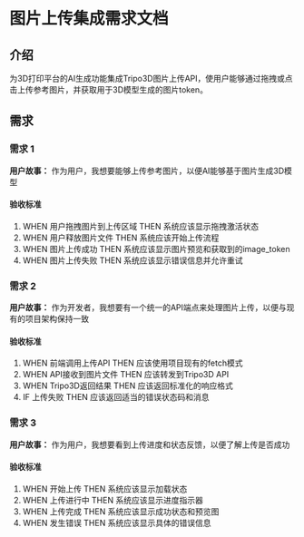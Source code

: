 # 图片上传集成需求文档

## 介绍

为3D打印平台的AI生成功能集成Tripo3D图片上传API，使用户能够通过拖拽或点击上传参考图片，并获取用于3D模型生成的图片token。

## 需求

### 需求 1

**用户故事：** 作为用户，我想要能够上传参考图片，以便AI能够基于图片生成3D模型

#### 验收标准

1. WHEN 用户拖拽图片到上传区域 THEN 系统应该显示拖拽激活状态
2. WHEN 用户释放图片文件 THEN 系统应该开始上传流程
3. WHEN 图片上传成功 THEN 系统应该显示图片预览和获取到的image_token
4. WHEN 图片上传失败 THEN 系统应该显示错误信息并允许重试

### 需求 2

**用户故事：** 作为开发者，我想要有一个统一的API端点来处理图片上传，以便与现有的项目架构保持一致

#### 验收标准

1. WHEN 前端调用上传API THEN 应该使用项目现有的fetch模式
2. WHEN API接收到图片文件 THEN 应该转发到Tripo3D API
3. WHEN Tripo3D返回结果 THEN 应该返回标准化的响应格式
4. IF 上传失败 THEN 应该返回适当的错误状态码和消息

### 需求 3

**用户故事：** 作为用户，我想要看到上传进度和状态反馈，以便了解上传是否成功

#### 验收标准

1. WHEN 开始上传 THEN 系统应该显示加载状态
2. WHEN 上传进行中 THEN 系统应该显示进度指示器
3. WHEN 上传完成 THEN 系统应该显示成功状态和预览图
4. WHEN 发生错误 THEN 系统应该显示具体的错误信息